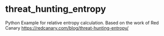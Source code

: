 # threat_hunting_entropy
Python Example for relative entropy calculation. Based on the work of Red Canary https://redcanary.com/blog/threat-hunting-entropy/
